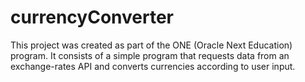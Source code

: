 # currencyConverter
This project was created as part of the ONE (Oracle Next Education) program. It consists of a simple program that requests data from an exchange-rates API and converts currencies according to user input.
